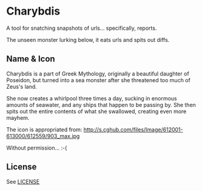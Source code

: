 Charybdis
======

A tool for snatching snapshots of urls... specifically, reports.

The unseen monster lurking below, it eats urls and spits out diffs.





Name & Icon
-----------
Charybdis is a part of Greek Mythology, originally a beautiful daughter of Poseidon, but turned into a sea monster after
she threatened too much of Zeus's land.

She now creates a whirlpool three times a day, sucking in enormous amounts of seawater, and any ships that happen to be
passing by.  She then spits out the entire contents of what she swallowed, creating even more mayhem.

The icon is appropriated from:
http://s.cghub.com/files/Image/612001-613000/612559/903_max.jpg

Without permission... :-(


License
-------
See [LICENSE][]

[LICENSE]: LICENSE.md
